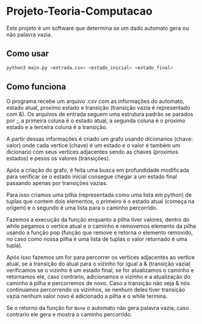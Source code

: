 # Projeto-Teoria-Computacao

Este projeto é um software que determina se um dado automato gera ou não palavra vazia.

## Como usar

```bash
python3 main.py <entrada.csv> <estado_inicial> <estado_final>
```

## Como funciona

O programa recebe um arquivo .csv com as informações do automato, estado atual, proximo estado e transição (transição vazia é representado com &). Os arquivos de entrada seguem uma estrutura padrão se parados por ;, a primeira coluna é o estado atual, a segunda coluna é o proximo estado e a terceira coluna é a transição.

A partir dessas informações é criado um grafo usando dicionarios (chave: valor) onde cada vertice (chave) é um estado e o valor é também um dicionario com seus vertices adjacentes sendo as chaves (proximos estados) e pesos os valores (transições).

Após a criação do grafo, é feita uma busca em profundidade modificada para verificar se o estado inicial consegue chegar a um estado final passando apenas por transições vazias.

Para isso criamos uma pilha (representada como uma lista em python) de tuplas que contem dois elementos, o primeiro é o estado atual (começa na origem) e o segundo é uma lista para o caminho percorrido.

Fazemos a execução da função enquanto a pilha tiver valores, dentro do while pegamos o vertice atual e o caminho e removemos elemento da pilha usando a função pop (função que remove e retorna o elemento removido, no caso como nossa pilha é uma lista de tuplas o valor retornado é uma tupla).

Após isso fazemos um for para percorrer os vertices adjacentes ao vertice atual, se a transição do atual para o vizinho for igual a & (transição vazia) verificamos se o vizinho é um estado final, se for atualizamos o caminho e retornamos ele, caso contrario, adicionamos o vizinho e a atualização do caminho à pilha e percorremos de novo. Caso a transição não seja & nós continuamos percorrendo os vizinhos, se nenhum deles tiver transição vazia nenhum valor novo é adicionado a pilha e o while termina.

Se o retorno da função for ```None``` o automato não gera palavra vazia, caso contrario ele gera e mostra o caminho percorrido.